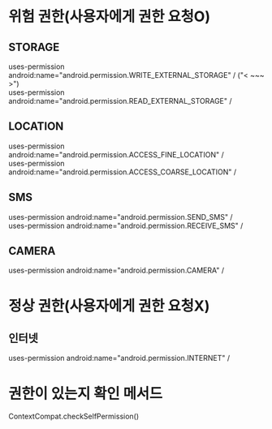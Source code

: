 # 위험 권한(사용자에게 권한 요청O)
## STORAGE
uses-permission android:name="android.permission.WRITE_EXTERNAL_STORAGE" / ("< ~~~ >")   
uses-permission android:name="android.permission.READ_EXTERNAL_STORAGE" /
## LOCATION
uses-permission android:name="android.permission.ACCESS_FINE_LOCATION" /   
uses-permission android:name="android.permission.ACCESS_COARSE_LOCATION" /
## SMS
uses-permission android:name="android.permission.SEND_SMS" /   
uses-permission android:name="android.permission.RECEIVE_SMS" /
## CAMERA
uses-permission android:name="android.permission.CAMERA" /

# 정상 권한(사용자에게 권한 요청X)
## 인터넷
uses-permission android:name="android.permission.INTERNET" /

# 권한이 있는지 확인 메서드
ContextCompat.checkSelfPermission()

